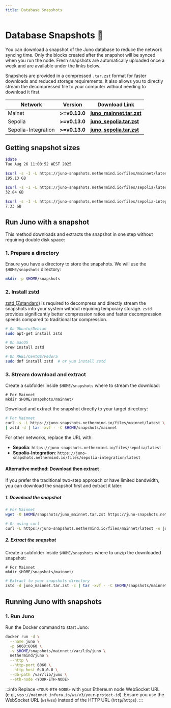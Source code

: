 ```yaml
---
title: Database Snapshots
---
```


# Database Snapshots :camera_flash:

You can download a snapshot of the Juno database to reduce the network syncing time. Only the blocks created after the snapshot will be synced when you run the node. Fresh snapshots are automatically uploaded once a week and are available under the links below.

Snapshots are provided in a compressed `.tar.zst` format for faster downloads and reduced storage requirements. It also allows you to directly stream the decompressed file to your computer without needing to download it first. 


| Network | Version | Download Link |
|-------- | ------- | ------------- |
| Mainet | **>=v0.13.0**  | [**juno_mainnet.tar.zst**](https://juno-snapshots.nethermind.io/files/mainnet/latest) |
| Sepolia | **>=v0.13.0** | [**juno_sepolia.tar.zst**](https://juno-snapshots.nethermind.io/files/sepolia/latest) |
| Sepolia-Integration | **>=v0.13.0** | [**juno_sepolia.tar.zst**](https://juno-snapshots.nethermind.io/files/sepolia/latest) |

## Getting snapshot sizes

```bash
$date
Tue Aug 26 11:00:52 WEST 2025

$curl -s -I -L https://juno-snapshots.nethermind.io/files/mainnet/latest | gawk -v IGNORECASE=1 '/^Content-Length/ { printf "%.2f GB\n", $2/1024/1024/1024 }'
195.13 GB

$curl -s -I -L https://juno-snapshots.nethermind.io/files/sepolia/latest | gawk -v IGNORECASE=1 '/^Content-Length/ { printf "%.2f GB\n", $2/1024/1024/1024 }'
32.84 GB

$curl -s -I -L https://juno-snapshots.nethermind.io/files/sepolia-integration/latest | gawk -v IGNORECASE=1 '/^Content-Length/ { printf "%.2f GB\n", $2/1024/1024/1024 }'
7.33 GB
```

## Run Juno with a snapshot

This method downloads and extracts the snapshot in one step without requiring double disk space:

### 1. Prepare a directory

Ensure you have a directory to store the snapshots. We will use the `$HOME/snapshots` directory:

```bash
mkdir -p $HOME/snapshots
```

### 2. Install zstd

[zstd (Zstandard)](https://github.com/facebook/zstd) is required to decompress and directly stream the snapshots into your system without requiring temporary storage. `zstd` provides significantly better compression ratios and faster decompression speeds compared to traditional tar compression.

```bash
# On Ubuntu/Debian
sudo apt-get install zstd

# On macOS
brew install zstd

# On RHEL/CentOS/Fedora
sudo dnf install zstd  # or yum install zstd
```

### 3. Stream download and extract

Create a subfolder inside `$HOME/snapshots` where to stream the download:

```mkdir
# For Mainnet
mkdir $HOME/snapshots/mainnet/
```

Download and extract the snapshot directly to your target directory:

```bash
# For Mainnet
curl -s -L https://juno-snapshots.nethermind.io/files/mainnet/latest \
| zstd -d | tar -xvf - -C $HOME/snapshots/mainnet
```

For other networks, replace the URL with:
- **Sepolia**: `https://juno-snapshots.nethermind.io/files/sepolia/latest`
- **Sepolia-Integration**: `https://juno-snapshots.nethermind.io/files/sepolia-integration/latest`

#### Alternative method: Download then extract

If you prefer the traditional two-step approach or have limited bandwidth, you can download the snapshot first and extract it later:

##### 1. Download the snapshot

```bash
# For Mainnet
wget -O $HOME/snapshots/juno_mainnet.tar.zst https://juno-snapshots.nethermind.io/files/mainnet/latest

# Or using curl
curl -L https://juno-snapshots.nethermind.io/files/mainnet/latest -o juno_mainnet.tar.zst
```

##### 2. Extract the snapshot

Create a subfolder inside `$HOME/snapshots` where to unzip the downloaded snapshot:

```mkdir
# For Mainnet
mkdir $HOME/snapshots/mainnet/
```

```bash
# Extract to your snapshots directory
zstd -d juno_mainnet.tar.zst -c | tar -xvf - -C $HOME/snapshots/mainnet
```

## Running Juno with snapshots

### 1. Run Juno

Run the Docker command to start Juno:

```bash
docker run -d \
  --name juno \
  -p 6060:6060 \
  -v $HOME/snapshots/mainnet:/var/lib/juno \
  nethermind/juno \
  --http \
  --http-port 6060 \
  --http-host 0.0.0.0 \
  --db-path /var/lib/juno \
  --eth-node <YOUR-ETH-NODE>
```

:::info
Replace `<YOUR-ETH-NODE>` with your Ethereum node WebSocket URL (e.g., `wss://mainnet.infura.io/ws/v3/your-project-id`). Ensure you use the WebSocket URL (`ws`/`wss`) instead of the HTTP URL (`http`/`https`).
:::
